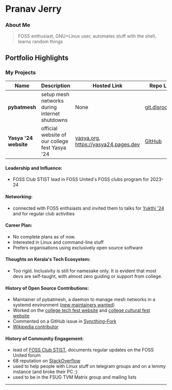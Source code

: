 # Pranav Jerry

### About Me

> FOSS enthusiast, GNU+Linux user, automates stuff with the shell, learns random things


## Portfolio Highlights

### My Projects

| Name                  | Description                                    | Hosted Link                                                | Repo Link                                                    |
|-----------------------|------------------------------------------------|------------------------------------------------------------|--------------------------------------------------------------|
| **pybatmesh**         | setup mesh networks during internet shutdowns  | None                                                       | [git.disroot.org](https://git.disroot.org/pranav/pybatmesh)  |
| **Yasya '24 website** | official website of our college fest Yasya '24 | [yasya.org](https://yasya.org), https://yasya24.pages.dev  | [GitHub](https://github.com/libreinator/yasya24)             |

#### Leadership and Influence:

- FOSS Club STIST lead in FOSS United's FOSS clubs program for 2023-24

#### Networking:

- connected with FOSS enthsiasts and invited them to talks for [Yukthi '24](https://yukthi.org) and for regular club activities

#### Career Plan:

- No complete plans as of now.
- Interested in Linux and command-line stuff
- Prefers organisations using exclusively open source software

#### Thoughts on Kerala's Tech Ecosystem:

- Too rigid. Inclusivity is still for namesake only. It is evident that most devs are self-taught, with almost zero guiding or support from college.

#### History of Open Source Contributions:

- Maintainer of pybatmesh, a daemon to manage mesh networks in a systemd environment ([new maintainers wanted](https://git.disroot.org/pranav/pybatmesh/issues/8))
- Worked on the [college tech fest website](https://yukthi.org) and [college cultural fest website](https://yasya.org)
- Commented on a GitHub issue in [Syncthing-Fork](https://github.com/Catfriend1/syncthing-android/issues/1027#issuecomment-1817756336)
- [Wikipedia contributor](https://en.wikipedia.org/wiki/User:NonNerd)

#### History of Community Engagement:

- lead of [FOSS Club STIST](https://forum.fossunited.org/t/foss-club-stist-updates/2463), documents regular updates on the FOSS United forum
- 68 reputation on [StackOverflow](https://stackoverflow.com/users/15531899/pranav)
- used to help people with Linux stuff on telegram groups and on a lemmy instance (and broke their PC ;)
- used to be in the FSUG TVM Matrix group and mailing lists

---
